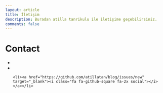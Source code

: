 ```yaml
---
layout: article
title: İletişim
description: Buradan atilla tanrikulu ile iletişime geçebilirsiniz.
comments: false
---
```


# Contact




<ul class="nav navbar-nav">
    <li><a href="https://www.linkedin.com/in/atillatan" target="_blank"><i class="fa fa-linkedin-square fa-2x social"></i></a></li>
    <li><a href="https://twitter.com/atillatanrikulu" target="_blank"><i class="fa fa-twitter-square fa-2x social"></i></a></li>

    <li><a href="https://github.com/atillatan/blog/issues/new" target="_blank"><i class="fa fa-github-square fa-2x social"></i></a></li>

</ul>

<script type="text/javascript" src="https://form.jotform.com/jsform/73105766744966"></script>
